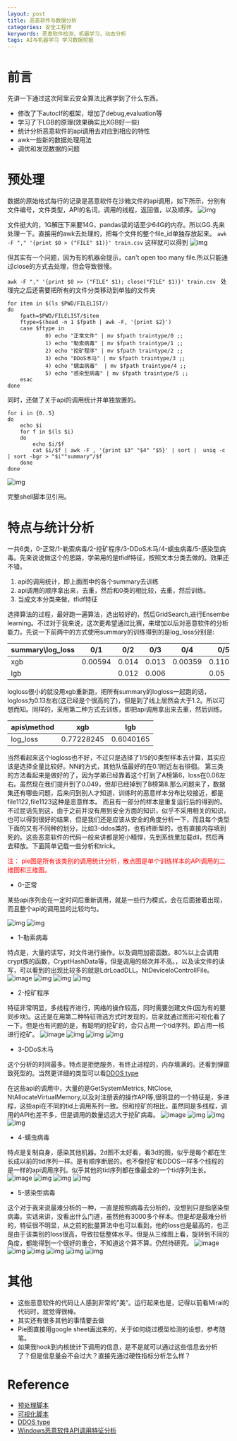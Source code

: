 ```yaml
---
layout: post
title: 恶意软件与数据分析
categories: 安全工程师
kerywords: 恶意软件检测，机器学习，动态分析
tags: AI与机器学习 学习数据挖掘
---
```


# 前言

先讲一下通过这次阿里云安全算法比赛学到了什么东西。

* 修改了下autoclf的框架，增加了debug,evaluation等
* 学习了下LGB的原理(效果确实比XGB好一些)
* 统计分析恶意软件的api调用去对应到相应的特性
* awk一些新的数据处理用法
* 调优和发现数据的问题

# 预处理

数据的原始格式每行的记录是恶意软件在沙箱文件的api调用，如下所示，分别有文件编号，文件类型，API的名词，调用的线程，返回值，以及顺序。
![img](https://img.iami.xyz/images/alisecv3/train.png)

文件挺大的，1G解压下来要14G，pandas读的话至少64G的内存。所以GG.先来处理一下。直接用的awk去处理的，把每个文件的整个file_id单独存放起来。
`awk -F "," '{print $0 > ("FILE" $1)}' train.csv`
这样就可以得到
![img](https://img.iami.xyz/images/alisecv3/files.png)

但其实有一个问题，因为有的机器会提示，can't open too many file.所以只能通过close的方式去处理，但会导致很慢。

`awk -F "," '{print $0 >> ("FILE" $1); close("FILE" $1)}' train.csv
`
处理完之后还需要把所有的文件分类移动到单独的文件夹

```shell
for item in $(ls $PWD/FILELIST/)
do
    fpath=$PWD/FILELIST/$item
    ftype=$(head -n 1 $fpath | awk -F, '{print $2}')
    case $ftype in
            0) echo "正常文件" | mv $fpath traintype/0 ;;
            1) echo "勒索病毒" | mv $fpath traintype/1 ;;
            2) echo "挖矿程序" | mv $fpath traintype/2 ;;
            3) echo "DDoS木马" | mv $fpath traintype/3 ;;
            4) echo "蠕虫病毒"  | mv $fpath traintype/4 ;;
            5) echo "感染型病毒" | mv $fpath traintype/5 ;;
    esac
done

```
同时，还做了关于api的调用统计并单独放置的。

```shell
for i in {0..5}
do
    echo $i
    for f in $(ls $i)
    do
        echo $i/$f
        cat $i/$f | awk -F , '{print $3" "$4" "$5}' | sort |  uniq -c | sort -bgr > "$i""summary"/$f
    done
done 

```
![img](https://img.iami.xyz/images/alisecv3/summary.png)

完整shell脚本见引用。


# 特点与统计分析

一共6类，0-正常/1-勒索病毒/2-挖矿程序/3-DDoS木马/4-蠕虫病毒/5-感染型病毒。先来说说做这个的思路，学弟用的是tfidf特征，按照文本分类去做的。效果还不错。

1. api的调用统计，即上面图中的各个summary去训练
2. api调用的顺序拿出来，去重，然后和0类的相比较，去重，然后训练。
3. 当成文本分类来做，tfidf特征

选择算法的过程，最好跑一遍算法，选出较好的，然后GridSearch,进行Ensembe learning。不过对于我来说，这次更希望通过比赛，来增加以后对恶意软件的分析能力。先说一下前两中的方式使用summary的训练得到的是log_loss分别是:

| summary\log_loss | 0/1     | 0/2   | 0/3   | 0/4     | 0/5     |
|------------------|---------|-------|-------|---------|---------|
| xgb              | 0.00594 | 0.014 | 0.013 | 0.00359 | 0.11094 |
| lgb              |         | 0.012 | 0.006 |         | 0.05    |


logloss很小的就没用xgb重新跑，把所有summary的logloss一起跑的话，logloss为0.13左右(这已经是个很高的了)，但是到了线上居然会大于1.2。所以可想而知。同样的，采用第二种方式去训练，即把api调用拿出来去重，然后训练。

| apis\method | xgb        | lgb       |
|-------------|------------|-----------|
| log_loss    | 0.77228245 | 0.6040165 |

当然看起来这个logloss也不好，不过只是选择了1/5的0类型样本去计算，其实应该是选择全量比较好。NN的方式，其他队伍最好的在0.1附近左右徘徊。
第三类的方法看起来是做好的了，因为学弟已经靠着这个打到了A榜第6，loss在0.06左右。虽然现在我们提升到了0.049，但却已经掉到了B榜第8.那么问题来了，数据集还有哪些问题，后来问到别人才知道，训练时的恶意样本分布比较接近，都是file1122,file1123这种是恶意样本。 而且有一部分的样本是重复运行后的得到的。不过屁话先到这，由于之前并没有用到安全方面的知识，似乎不采用相关的知识，也可以得到很好的结果，但是我们还是应该从安全的角度分析一下，而且每个类型下面的又有不同种的划分，比如3-ddos类的，也有终断型的，也有直接内存填到死的。这些恶意软件的代码一般来讲都是短小精悍，先到系统里加载dll，然后再去释放。下面简单记载一些分析和trick。

<font color="red"> 注： pie图是所有该类别的调用统计分析，散点图是单个训练样本的API调用的二维图和三维图。</font>

* 0-正常

某些api序列会在一定时间后重新调用，就是一些行为模式，会在后面接着出现，而且整个api的调用显的比较均匀。

![img](https://img.iami.xyz/images/alisecv3/t0/t0_0.png)
![img](https://img.iami.xyz/images/alisecv3/t0/t0_1.png)

* 1-勒索病毒

特点是，大量的读写，对文件进行操作。以及调用加密函数。80%以上会调用crypt族的函数，CryptHashData等，但是调用的频次并不高。，以及读文件的读写，可以看到的出现比较多的就是LdrLoadDLL。NtDeviceIoControllFile。
![image](https://img.iami.xyz/images/44760779-fe8bdb00-ab72-11e8-8d83-f59774414591.png)
![img](https://img.iami.xyz/images/alisecv3/t01/t01_1.png)
![img](https://img.iami.xyz/images/alisecv3/t01/t01_2.png)
![img](https://img.iami.xyz/images/alisecv3/t01/t01_3.png)

* 2-挖矿程序

特征非常明显，多线程齐进行，网络的操作较高，同时需要创建文件(因为有的要同步块)。这还是在用第二种特征筛选方式时发现的，后来就通过图形可视化看了一下。但是也有问题的是，有聪明的挖矿的，会只占用一个tid序列。即占用一核进行挖矿。
![image](https://img.iami.xyz/images/44760793-08add980-ab73-11e8-9644-ae749bba138c.png)
![img](https://img.iami.xyz/images/alisecv3/t02/t02_1.png)
![img](https://img.iami.xyz/images/alisecv3/t02/t02_2.png)
![img](https://img.iami.xyz/images/alisecv3/t02/t02_3.png)

* 3-DDoS木马

这个分析的时间最多。特点是拒绝服务，有终止进程的，内存填满的。还看到弹窗致死型的。当然更详细的类型可以看[DDOS type](http://resources.arbornetworks.com/wp-content/uploads/INFO_DDoSAttackTypes_EN.pdf)

在这些api的调用中，大量的是GetSystemMetrics, NtClose, NtAllocateVirtualMemory,以及对注册表的操作API等,很明显的一个特征是，多进程，这些api在不同的tid上调用系列一致。但和挖矿的相比，虽然同是多线程，调用的API也差不多，但是调用的数量远远大于挖矿病毒。
![image](https://img.iami.xyz/images/44760795-0b103380-ab73-11e8-800f-de02a84c3f4d.png)
![img](https://img.iami.xyz/images/alisecv3/t03/t3_01.png)
![img](https://img.iami.xyz/images/alisecv3/t03/t3_02.png)
![img](https://img.iami.xyz/images/alisecv3/t03/t3_03.png)


* 4-蠕虫病毒

特点是复制自身，感染其他机器。2d图不太好看，看3d的图，似乎是每个都在生长成以前的tid序列一样。是有顺序断层的。也不像挖矿和DDOS一样多个线程的是一样的api调用序列。似乎其他的tid序列都在像最全的一个tid序列生长。
![image](https://img.iami.xyz/images/44760799-0ea3ba80-ab73-11e8-9df2-6b633eeee4d4.png)
![img](https://img.iami.xyz/images/alisecv3/t04/t4_01.png)
![img](https://img.iami.xyz/images/alisecv3/t04/t4_02.png)
![img](https://img.iami.xyz/images/alisecv3/t04/t4_03.png)


* 5-感染型病毒

这个对于我来说最难分析的一种，一直是按照病毒去分析的，没想到只是指感染型病毒。实话来讲，没看出什么门道，虽然他有3000多个样本。但是却是最难分析的，特征很不明显，从之前的批量算法中也可以看到，他的loss也是最高的，也正是由于该类别的loss很高，导致拉低整体水平。但是从三维图上看，旋转到不同的角度，都能得到一个很好的重合，不知道这个算不算。仍然待研究。
![image](https://img.iami.xyz/images/44760749-de5c1c00-ab72-11e8-8a08-0ff277e7e7b7.png)
![img](https://img.iami.xyz/images/alisecv3/t05/t5_01.png)
![img](https://img.iami.xyz/images/alisecv3/t05/t5_02.png)
![img](https://img.iami.xyz/images/alisecv3/t05/t5_03.png)
![img](https://img.iami.xyz/images/alisecv3/t05/t5_03_2.png)
![img](https://img.iami.xyz/images/alisecv3/t05/t5_03_03.png)

# 其他

* 这些恶意软件的代码让人感到非常的”美“。运行起来也是，记得以前看Mirai的代码时，就觉得很棒。
* 其实还有很多其他的事情要去做
* Pie图直接用google sheet画出来的，关于如何绕过模型检测的设想，参考随笔。
* 如果我hook到内核统计下调用的信息，是不是就可以通过这些信息去分析了？但是信息量会不会过大？直接先通过硬性指标分析怎么样？


# Reference

* [预处理脚本](https://ghostbin.com/paste/7qrx2)
* [可视化脚本](https://ghostbin.com/paste/dyfqc)
* [DDOS type](http://resources.arbornetworks.com/wp-content/uploads/INFO_DDoSAttackTypes_EN.pdf)
* [Windows恶意软件API调用特征分析](http://www.4hou.com/technology/3267.html)